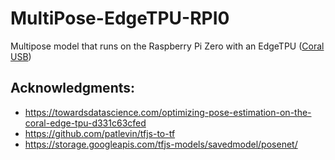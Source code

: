 # MultiPose-EdgeTPU-RPI0
Multipose model that runs on the Raspberry Pi Zero with an EdgeTPU ([Coral USB](https://coral.ai/products/accelerator))


## Acknowledgments:
* https://towardsdatascience.com/optimizing-pose-estimation-on-the-coral-edge-tpu-d331c63cfed
* https://github.com/patlevin/tfjs-to-tf
* https://storage.googleapis.com/tfjs-models/savedmodel/posenet/
